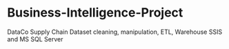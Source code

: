 # Business-Intelligence-Project
DataCo Supply Chain Dataset cleaning, manipulation, ETL, Warehouse SSIS and MS SQL Server
